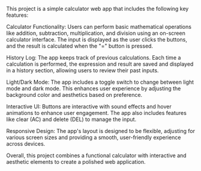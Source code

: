 This project is a simple calculator web app that includes the following key features:

Calculator Functionality:
Users can perform basic mathematical operations like addition, subtraction, multiplication, and division using an on-screen calculator interface.
The input is displayed as the user clicks the buttons, and the result is calculated when the "=" button is pressed.

History Log:
The app keeps track of previous calculations. 
Each time a calculation is performed, the expression and result are saved and displayed in a history section, allowing users to review their past inputs.

Light/Dark Mode:
The app includes a toggle switch to change between light mode and dark mode.
This enhances user experience by adjusting the background color and aesthetics based on preference.

Interactive UI: Buttons are interactive with sound effects and hover animations to enhance user engagement.
The app also includes features like clear (AC) and delete (DEL) to manage the input.

Responsive Design:
The app's layout is designed to be flexible, adjusting for various screen sizes and providing a smooth, 
user-friendly experience across devices.

Overall, this project combines a functional calculator with interactive and aesthetic elements to create a polished web application.







